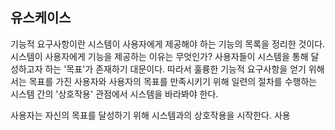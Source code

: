 ## 유스케이스
기능적 요구사항이란 시스템이 사용자에게 제공해야 하는 기능의 목록을 정리한 것이다. 시스템이 사용자에게 기능을 제공하는 이유는 무엇인가? 사용자들이 시스템을 통해 달성하고자 하는 '목표'가 존재하기 대문이다. 따라서 훌륭한 기능적 요구사항을 얻기 위해서는 목표를 가진 사용자와 사용자의 목표를 만족시키기 위해 일련의 절차를 수행하는 시스템 간의 '상호작용' 관점에서 시스템을 바라봐야 한다.

사용자는 자신의 목표를 달성하기 위해 시스템과의 상호작용을 시작한다. 사용